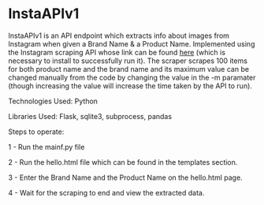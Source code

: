 # InstaAPIv1


InstaAPIv1 is an API endpoint which extracts info about images from Instagram when given a Brand Name & a Product Name. Implemented using the Instagram scraping API whose link can be found [here](https://github.com/rarcega/instagram-scraper) (which is necessary to install to successfully run it). The scraper scrapes 100 items for both product name and the brand name and its maximum value can be changed manually from the code by changing the value in the -m paramater (though increasing the value will increase the time taken by the API to run).

Technologies Used: Python

Libraries Used: Flask, sqlite3, subprocess, pandas

Steps to operate:

1 - Run the mainf.py file

2 - Run the hello.html file which can be found in the templates section.

3 - Enter the Brand Name and the Product Name on the hello.html page.

4 - Wait for the scraping to end and view the extracted data.
